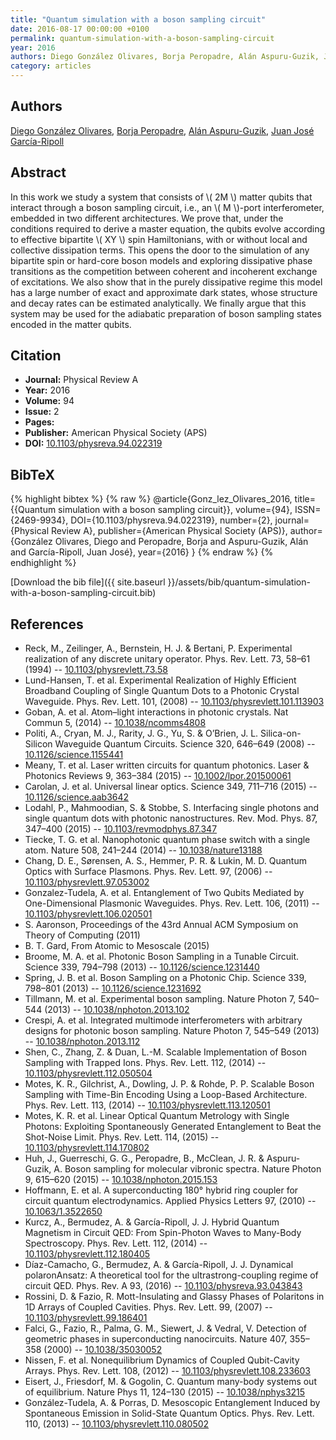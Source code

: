 ```yaml
---
title: "Quantum simulation with a boson sampling circuit"
date: 2016-08-17 00:00:00 +0100
permalink: quantum-simulation-with-a-boson-sampling-circuit
year: 2016
authors: Diego González Olivares, Borja Peropadre, Alán Aspuru-Guzik, Juan José García-Ripoll
category: articles
---
```

 
## Authors
[Diego González Olivares](authors/diego-gonzalez-olivares), [Borja Peropadre](authors/borja-peropadre), [Alán Aspuru-Guzik](authors/alan-aspuru-guzik), [Juan José García-Ripoll](authors/juan-jose-garcia-ripoll)
 
## Abstract
In this work we study a system that consists of \\( 2M \\) matter qubits that interact through a boson sampling circuit, i.e., an \\( M \\)-port interferometer, embedded in two different architectures. We prove that, under the conditions required to derive a master equation, the qubits evolve according to effective bipartite \\( XY \\) spin Hamiltonians, with or without local and collective dissipation terms. This opens the door to the simulation of any bipartite spin or hard-core boson models and exploring dissipative phase transitions as the competition between coherent and incoherent exchange of excitations. We also show that in the purely dissipative regime this model has a large number of exact and approximate dark states, whose structure and decay rates can be estimated analytically. We finally argue that this system may be used for the adiabatic preparation of boson sampling states encoded in the matter qubits.
 
## Citation
- **Journal:** Physical Review A
- **Year:** 2016
- **Volume:** 94
- **Issue:** 2
- **Pages:** 
- **Publisher:** American Physical Society (APS)
- **DOI:** [10.1103/physreva.94.022319](https://doi.org/10.1103/physreva.94.022319)
 
## BibTeX
{% highlight bibtex %}
{% raw %}
@article{Gonz_lez_Olivares_2016,
  title={{Quantum simulation with a boson sampling circuit}},
  volume={94},
  ISSN={2469-9934},
  DOI={10.1103/physreva.94.022319},
  number={2},
  journal={Physical Review A},
  publisher={American Physical Society (APS)},
  author={González Olivares, Diego and Peropadre, Borja and Aspuru-Guzik, Alán and García-Ripoll, Juan José},
  year={2016}
}
{% endraw %}
{% endhighlight %}
 
[Download the bib file]({{ site.baseurl }}/assets/bib/quantum-simulation-with-a-boson-sampling-circuit.bib)
 
## References
- Reck, M., Zeilinger, A., Bernstein, H. J. & Bertani, P. Experimental realization of any discrete unitary operator. Phys. Rev. Lett. 73, 58–61 (1994) -- [10.1103/physrevlett.73.58](https://doi.org/10.1103/physrevlett.73.58)
- Lund-Hansen, T. et al. Experimental Realization of Highly Efficient Broadband Coupling of Single Quantum Dots to a Photonic Crystal Waveguide. Phys. Rev. Lett. 101, (2008) -- [10.1103/physrevlett.101.113903](https://doi.org/10.1103/physrevlett.101.113903)
- Goban, A. et al. Atom–light interactions in photonic crystals. Nat Commun 5, (2014) -- [10.1038/ncomms4808](https://doi.org/10.1038/ncomms4808)
- Politi, A., Cryan, M. J., Rarity, J. G., Yu, S. & O’Brien, J. L. Silica-on-Silicon Waveguide Quantum Circuits. Science 320, 646–649 (2008) -- [10.1126/science.1155441](https://doi.org/10.1126/science.1155441)
- Meany, T. et al. Laser written circuits for quantum photonics. Laser &amp; Photonics Reviews 9, 363–384 (2015) -- [10.1002/lpor.201500061](https://doi.org/10.1002/lpor.201500061)
- Carolan, J. et al. Universal linear optics. Science 349, 711–716 (2015) -- [10.1126/science.aab3642](https://doi.org/10.1126/science.aab3642)
- Lodahl, P., Mahmoodian, S. & Stobbe, S. Interfacing single photons and single quantum dots with photonic nanostructures. Rev. Mod. Phys. 87, 347–400 (2015) -- [10.1103/revmodphys.87.347](https://doi.org/10.1103/revmodphys.87.347)
- Tiecke, T. G. et al. Nanophotonic quantum phase switch with a single atom. Nature 508, 241–244 (2014) -- [10.1038/nature13188](https://doi.org/10.1038/nature13188)
- Chang, D. E., Sørensen, A. S., Hemmer, P. R. & Lukin, M. D. Quantum Optics with Surface Plasmons. Phys. Rev. Lett. 97, (2006) -- [10.1103/physrevlett.97.053002](https://doi.org/10.1103/physrevlett.97.053002)
- Gonzalez-Tudela, A. et al. Entanglement of Two Qubits Mediated by One-Dimensional Plasmonic Waveguides. Phys. Rev. Lett. 106, (2011) -- [10.1103/physrevlett.106.020501](https://doi.org/10.1103/physrevlett.106.020501)
- S. Aaronson, Proceedings of the 43rd Annual ACM Symposium on Theory of Computing (2011)
- B. T. Gard, From Atomic to Mesoscale (2015)
- Broome, M. A. et al. Photonic Boson Sampling in a Tunable Circuit. Science 339, 794–798 (2013) -- [10.1126/science.1231440](https://doi.org/10.1126/science.1231440)
- Spring, J. B. et al. Boson Sampling on a Photonic Chip. Science 339, 798–801 (2013) -- [10.1126/science.1231692](https://doi.org/10.1126/science.1231692)
- Tillmann, M. et al. Experimental boson sampling. Nature Photon 7, 540–544 (2013) -- [10.1038/nphoton.2013.102](https://doi.org/10.1038/nphoton.2013.102)
- Crespi, A. et al. Integrated multimode interferometers with arbitrary designs for photonic boson sampling. Nature Photon 7, 545–549 (2013) -- [10.1038/nphoton.2013.112](https://doi.org/10.1038/nphoton.2013.112)
- Shen, C., Zhang, Z. & Duan, L.-M. Scalable Implementation of Boson Sampling with Trapped Ions. Phys. Rev. Lett. 112, (2014) -- [10.1103/physrevlett.112.050504](https://doi.org/10.1103/physrevlett.112.050504)
- Motes, K. R., Gilchrist, A., Dowling, J. P. & Rohde, P. P. Scalable Boson Sampling with Time-Bin Encoding Using a Loop-Based Architecture. Phys. Rev. Lett. 113, (2014) -- [10.1103/physrevlett.113.120501](https://doi.org/10.1103/physrevlett.113.120501)
- Motes, K. R. et al. Linear Optical Quantum Metrology with Single Photons: Exploiting Spontaneously Generated Entanglement to Beat the Shot-Noise Limit. Phys. Rev. Lett. 114, (2015) -- [10.1103/physrevlett.114.170802](https://doi.org/10.1103/physrevlett.114.170802)
- Huh, J., Guerreschi, G. G., Peropadre, B., McClean, J. R. & Aspuru-Guzik, A. Boson sampling for molecular vibronic spectra. Nature Photon 9, 615–620 (2015) -- [10.1038/nphoton.2015.153](https://doi.org/10.1038/nphoton.2015.153)
- Hoffmann, E. et al. A superconducting 180° hybrid ring coupler for circuit quantum electrodynamics. Applied Physics Letters 97, (2010) -- [10.1063/1.3522650](https://doi.org/10.1063/1.3522650)
- Kurcz, A., Bermudez, A. & García-Ripoll, J. J. Hybrid Quantum Magnetism in Circuit QED: From Spin-Photon Waves to Many-Body Spectroscopy. Phys. Rev. Lett. 112, (2014) -- [10.1103/physrevlett.112.180405](https://doi.org/10.1103/physrevlett.112.180405)
- Díaz-Camacho, G., Bermudez, A. & García-Ripoll, J. J. Dynamical polaronAnsatz: A theoretical tool for the ultrastrong-coupling regime of circuit QED. Phys. Rev. A 93, (2016) -- [10.1103/physreva.93.043843](https://doi.org/10.1103/physreva.93.043843)
- Rossini, D. & Fazio, R. Mott-Insulating and Glassy Phases of Polaritons in 1D Arrays of Coupled Cavities. Phys. Rev. Lett. 99, (2007) -- [10.1103/physrevlett.99.186401](https://doi.org/10.1103/physrevlett.99.186401)
- Falci, G., Fazio, R., Palma, G. M., Siewert, J. & Vedral, V. Detection of geometric phases in superconducting nanocircuits. Nature 407, 355–358 (2000) -- [10.1038/35030052](https://doi.org/10.1038/35030052)
- Nissen, F. et al. Nonequilibrium Dynamics of Coupled Qubit-Cavity Arrays. Phys. Rev. Lett. 108, (2012) -- [10.1103/physrevlett.108.233603](https://doi.org/10.1103/physrevlett.108.233603)
- Eisert, J., Friesdorf, M. & Gogolin, C. Quantum many-body systems out of equilibrium. Nature Phys 11, 124–130 (2015) -- [10.1038/nphys3215](https://doi.org/10.1038/nphys3215)
- González-Tudela, A. & Porras, D. Mesoscopic Entanglement Induced by Spontaneous Emission in Solid-State Quantum Optics. Phys. Rev. Lett. 110, (2013) -- [10.1103/physrevlett.110.080502](https://doi.org/10.1103/physrevlett.110.080502)

